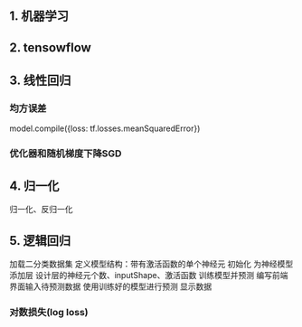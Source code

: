 ## 1. 机器学习

## 2. tensowflow

## 3. 线性回归

### 均方误差

model.compile({loss: tf.losses.meanSquaredError})

### 优化器和随机梯度下降SGD

## 4. 归一化
归一化、反归一化

## 5. 逻辑回归
加载二分类数据集
定义模型结构：带有激活函数的单个神经元
    初始化
    为神经模型添加层
    设计层的神经元个数、inputShape、激活函数
训练模型并预测
    编写前端界面输入待预测数据
    使用训练好的模型进行预测
    显示数据
### 对数损失(log loss)